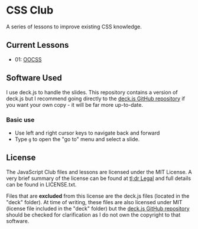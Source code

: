 # CSS Club

A series of lessons to improve existing CSS knowledge.

## Current Lessons

- 01: [OOCSS](https://james-jlo-long.github.io/css-club/oocss/)

## Software Used

I use deck.js to handle the slides. This repository contains a version of
deck.js but I recommend going directly to the [deck.js GitHub
repository](https://github.com/imakewebthings/deck.js/) if you want your own
copy - it will be far more up-to-date.

### Basic use

- Use left and right cursor keys to navigate back and forward
- Type `g` to open the "go to" menu and select a slide.

## License

The JavaScript Club files and lessons are licensed under the MIT License.
A very brief summary of the license can be found at [tl;dr
Legal](https://tldrlegal.com/license/mit-license) and full details can be found
in LICENSE.txt.

Files that are **excluded** from this license are the deck.js files (located in
the "deck" folder). At time of writing, these files are also licensed under MIT
(license file included in the "deck" folder) but the [deck.js GitHub
repository](https://github.com/imakewebthings/deck.js/) should be checked for
clarification as I do not own the copyright to that software.
